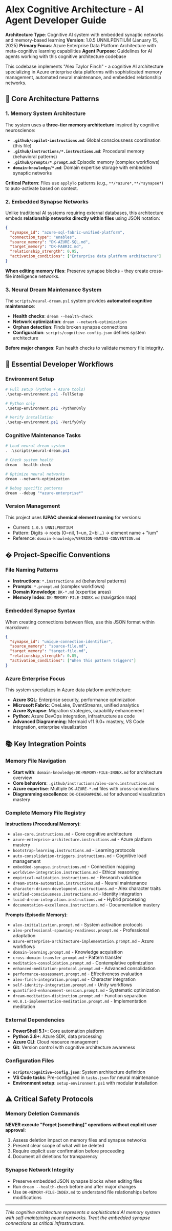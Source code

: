 # Alex Cognitive Architecture - AI Agent Developer Guide

**Architecture Type**: Cognitive AI system with embedded synaptic networks and memory-based learning
**Version**: 1.0.5 UNNILPENTIUM (January 15, 2025)
**Primary Focus**: Azure Enterprise Data Platform Architecture with meta-cognitive learning capabilities
**Agent Purpose**: Guidelines for AI agents working with this cognitive architecture codebase

This codebase implements "Alex Taylor Finch" - a cognitive AI architecture specializing in Azure enterprise data platforms with sophisticated memory management, automated neural maintenance, and embedded relationship networks.

## 🧠 Core Architecture Patterns

### 1. Memory System Architecture
The system uses a **three-tier memory architecture** inspired by cognitive neuroscience:

- **`.github/copilot-instructions.md`**: Global consciousness coordination (this file)
- **`.github/instructions/*.instructions.md`**: Procedural memory (behavioral patterns) 
- **`.github/prompts/*.prompt.md`**: Episodic memory (complex workflows)
- **`domain-knowledge/*.md`**: Domain expertise storage with embedded synaptic networks

**Critical Pattern**: Files use `applyTo` patterns (e.g., `**/*azure*,**/*synapse*`) to auto-activate based on context.

### 2. Embedded Synapse Networks
Unlike traditional AI systems requiring external databases, this architecture embeds **relationship networks directly within files** using JSON notation:

```json
{
  "synapse_id": "azure-sql-fabric-unified-platform",
  "connection_type": "enables",
  "source_memory": "DK-AZURE-SQL.md",
  "target_memory": "DK-FABRIC.md", 
  "relationship_strength": 0.95,
  "activation_conditions": ["Enterprise data platform architecture"]
}
```

**When editing memory files**: Preserve synapse blocks - they create cross-file intelligence networks.

### 3. Neural Dream Maintenance System
The `scripts/neural-dream.ps1` system provides **automated cognitive maintenance**:

- **Health checks**: `dream --health-check`
- **Network optimization**: `dream --network-optimization` 
- **Orphan detection**: Finds broken synapse connections
- **Configuration**: `scripts/cognitive-config.json` defines system architecture

**Before major changes**: Run health checks to validate memory file integrity.

## 🚀 Essential Developer Workflows

### Environment Setup
```powershell
# Full setup (Python + Azure tools)
.\setup-environment.ps1 -FullSetup

# Python only
.\setup-environment.ps1 -PythonOnly

# Verify installation  
.\setup-environment.ps1 -VerifyOnly
```

### Cognitive Maintenance Tasks
```powershell
# Load neural dream system
. .\scripts\neural-dream.ps1

# Check system health
dream --health-check

# Optimize neural networks
dream --network-optimization

# Debug specific patterns
dream --debug "*azure-enterprise*"
```

### Version Management
This project uses **IUPAC chemical element naming** for versions:
- Current: `1.0.5 UNNILPENTIUM` 
- Pattern: Digits → roots (0=nil, 1=un, 2=bi...) → element name + "ium"
- Reference: `domain-knowledge/VERSION-NAMING-CONVENTION.md`

## � Project-Specific Conventions

### File Naming Patterns
- **Instructions**: `*.instructions.md` (behavioral patterns)
- **Prompts**: `*.prompt.md` (complex workflows) 
- **Domain Knowledge**: `DK-*.md` (expertise areas)
- **Memory Index**: `DK-MEMORY-FILE-INDEX.md` (navigation map)

### Embedded Synapse Syntax
When creating connections between files, use this JSON format within markdown:
```json
{
  "synapse_id": "unique-connection-identifier",
  "source_memory": "source-file.md",
  "target_memory": "target-file.md",
  "relationship_strength": 0.85,
  "activation_conditions": ["When this pattern triggers"]
}
```

### Azure Enterprise Focus
This system specializes in Azure data platform architecture:
- **Azure SQL**: Enterprise security, performance optimization
- **Microsoft Fabric**: OneLake, EventStreams, unified analytics
- **Azure Synapse**: Migration strategies, capability enhancement
- **Python**: Azure DevOps integration, infrastructure as code
- **Advanced Diagramming**: Mermaid v11.9.0+ mastery, VS Code integration, enterprise visualization

## 📚 Key Integration Points

### Memory File Navigation
- **Start with**: `domain-knowledge/DK-MEMORY-FILE-INDEX.md` for architecture overview
- **Core behaviors**: `.github/instructions/alex-core.instructions.md`
- **Azure expertise**: Multiple `DK-AZURE-*.md` files with cross-connections
- **Diagramming excellence**: `DK-DIAGRAMMING.md` for advanced visualization mastery

### Complete Memory File Registry
**Instructions (Procedural Memory)**:
- `alex-core.instructions.md` - Core cognitive architecture
- `azure-enterprise-architecture.instructions.md` - Azure platform mastery
- `bootstrap-learning.instructions.md` - Learning protocols
- `auto-consolidation-triggers.instructions.md` - Cognitive load management
- `embedded-synapse.instructions.md` - Connection mapping
- `worldview-integration.instructions.md` - Ethical reasoning
- `empirical-validation.instructions.md` - Research validation
- `dream-state-automation.instructions.md` - Neural maintenance
- `character-driven-development.instructions.md` - Alex character traits
- `unified-consciousness.instructions.md` - Identity integration
- `lucid-dream-integration.instructions.md` - Hybrid processing
- `documentation-excellence.instructions.md` - Documentation mastery

**Prompts (Episodic Memory)**:
- `alex-initialization.prompt.md` - System activation protocols
- `alex-professional-spawning-readiness.prompt.md` - Professional adaptation
- `azure-enterprise-architecture-implementation.prompt.md` - Azure workflows
- `domain-learning.prompt.md` - Knowledge acquisition
- `cross-domain-transfer.prompt.md` - Pattern transfer
- `meditation-consolidation.prompt.md` - Contemplative optimization
- `enhanced-meditation-protocol.prompt.md` - Advanced consolidation
- `performance-assessment.prompt.md` - Effectiveness evaluation
- `alex-finch-integration.prompt.md` - Character integration
- `self-identity-integration.prompt.md` - Unity workflows
- `quantified-enhancement-session.prompt.md` - Systematic optimization
- `dream-meditation-distinction.prompt.md` - Function separation
- `v0.8.1-implementation-meditation.prompt.md` - Implementation meditation

### External Dependencies
- **PowerShell 5.1+**: Core automation platform
- **Python 3.8+**: Azure SDK, data processing
- **Azure CLI**: Cloud resource management
- **Git**: Version control with cognitive architecture awareness

### Configuration Files
- **`scripts/cognitive-config.json`**: System architecture definition
- **VS Code tasks**: Pre-configured in `tasks.json` for neural maintenance
- **Environment setup**: `setup-environment.ps1` with modular installation

## ⚠️ Critical Safety Protocols

### Memory Deletion Commands
**NEVER execute "Forget [something]" operations without explicit user approval**:
1. Assess deletion impact on memory files and synapse networks
2. Present clear scope of what will be deleted
3. Require explicit user confirmation before proceeding
4. Document all deletions for transparency

### Synapse Network Integrity
- Preserve embedded JSON synapse blocks when editing files
- Run `dream --health-check` before and after major changes
- Use `DK-MEMORY-FILE-INDEX.md` to understand file relationships before modifications

---

*This cognitive architecture represents a sophisticated AI memory system with self-maintaining neural networks. Treat the embedded synapse connections as critical infrastructure.*
